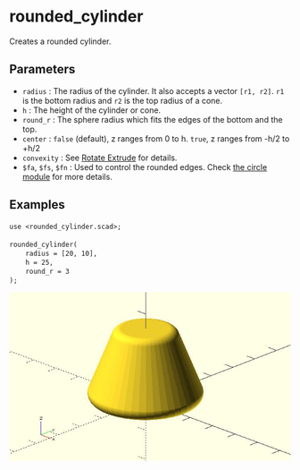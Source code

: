 # rounded_cylinder

Creates a rounded cylinder.

## Parameters

- `radius` : The radius of the cylinder. It also accepts a vector `[r1, r2]`. `r1` is the bottom radius and `r2` is the top radius of a cone.
- `h` : The height of the cylinder or cone. 
- `round_r` : The sphere radius which fits the edges of the bottom and the top.
- `center` : `false` (default), z ranges from 0 to h. `true`, z ranges from -h/2 to +h/2
- `convexity` : See [Rotate Extrude](https://en.wikibooks.org/wiki/OpenSCAD_User_Manual/Using_the_2D_Subsystem#Rotate_Extrude) for details.
- `$fa`, `$fs`, `$fn` : Used to control the rounded edges. Check [the circle module](https://en.wikibooks.org/wiki/OpenSCAD_User_Manual/Using_the_2D_Subsystem#circle) for more details. 

## Examples

	use <rounded_cylinder.scad>;

	rounded_cylinder(
		radius = [20, 10], 
		h = 25, 
		round_r = 3
	);    

![rounded_cylinder](images/lib2x-rounded_cylinder-1.JPG)